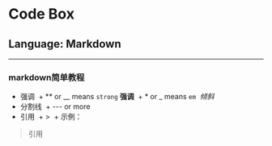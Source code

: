 # Code Box
## Language:  Markdown
---
### markdown简单教程
- 强调
  + ** or __ means `strong` **强调**
  + * or _ means `em`
  *倾斜*
- 分割线
  + --- or more
- 引用
  + >
  + 示例：
> 引用


